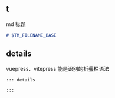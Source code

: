 <!-- prettier-ignore-start -->

## t
md 标题
```md
# $TM_FILENAME_BASE

```

## details
vuepress、vitepress 能是识别的折叠栏语法
```md
::: details

:::
```

<!-- prettier-ignore-end -->
